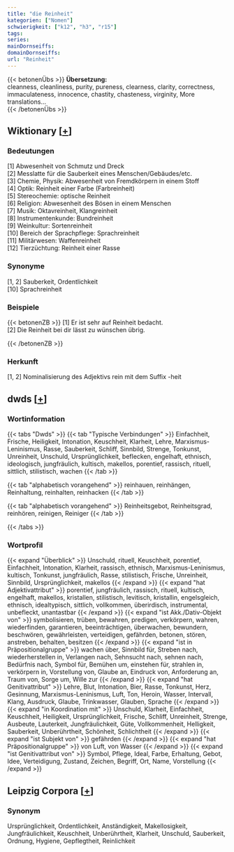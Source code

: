 ```yaml
---
title: "die Reinheit"
kategorien: ["Nomen"]
schwierigkeit: ["k12", "h3", "r15"]
tags:
series:
mainDornseiffs:
domainDornseiffs:
url: "Reinheit"
---
```


{{< betonenÜbs >}}
**Übersetzung:**  
cleanness, cleanliness, purity, pureness, clearness, clarity, correctness, immaculateness, innocence, chastity, chasteness, virginity, More translations...  
{{< /betonenÜbs >}}

## Wiktionary [[+](https://de.wiktionary.org/wiki/Reinheit)]

### Bedeutungen
[1] Abwesenheit von Schmutz und Dreck  
[2] Messlatte für die Sauberkeit eines Menschen/Gebäudes/etc.  
[3] Chemie, Physik: Abwesenheit von Fremdkörpern in einem Stoff  
[4] Optik: Reinheit einer Farbe (Farbreinheit)  
[5] Stereochemie: optische Reinheit  
[6] Religion: Abwesenheit des Bösen in einem Menschen  
[7] Musik: Oktavreinheit, Klangreinheit  
[8] Instrumentenkunde: Bundreinheit  
[9] Weinkultur: Sortenreinheit  
[10] Bereich der Sprachpflege: Sprachreinheit  
[11] Militärwesen: Waffenreinheit  
[12] Tierzüchtung: Reinheit einer Rasse  

### Synonyme
[1, 2] Sauberkeit, Ordentlichkeit  
[10] Sprachreinheit  

### Beispiele
{{< betonenZB >}}
[1] Er ist sehr auf Reinheit bedacht.  
[2] Die Reinheit bei dir lässt zu wünschen übrig.  

{{< /betonenZB >}}
### Herkunft
[1, 2] Nominalisierung des Adjektivs rein mit dem Suffix -heit  



## dwds [[+](https://www.dwds.de/wb/Reinheit)]

### Wortinformation
{{< tabs "Dwds" >}}
{{< tab "Typische Verbindungen" >}}
Einfachheit, Frische, Heiligkeit, Intonation, Keuschheit, Klarheit, Lehre, Marxismus-Leninismus, Rasse, Sauberkeit, Schliff, Sinnbild, Strenge, Tonkunst, Unreinheit, Unschuld, Ursprünglichkeit, beflecken, engelhaft, ethnisch, ideologisch, jungfräulich, kultisch, makellos, porentief, rassisch, rituell, sittlich, stilistisch, wachen
{{< /tab >}}

{{< tab "alphabetisch vorangehend" >}}
reinhauen, reinhängen, Reinhaltung, reinhalten, reinhacken
{{< /tab >}}

{{< tab "alphabetisch vorangehend" >}}
Reinheitsgebot, Reinheitsgrad, reinhören, reinigen, Reiniger
{{< /tab >}}

{{< /tabs >}}

### Wortprofil
{{< expand "Überblick" >}} Unschuld, rituell, Keuschheit, porentief, Einfachheit, Intonation, Klarheit, rassisch, ethnisch, Marxismus-Leninismus, kultisch, Tonkunst, jungfräulich, Rasse, stilistisch, Frische, Unreinheit, Sinnbild, Ursprünglichkeit, makellos {{< /expand >}}
{{< expand "hat Adjektivattribut" >}} porentief, jungfräulich, rassisch, rituell, kultisch, engelhaft, makellos, kristallen, stilistisch, levitisch, kristallin, engelsgleich, ethnisch, idealtypisch, sittlich, vollkommen, überirdisch, instrumental, unbefleckt, unantastbar {{< /expand >}}
{{< expand "ist Akk./Dativ-Objekt von" >}} symbolisieren, trüben, bewahren, predigen, verkörpern, wahren, wiederfinden, garantieren, beeinträchtigen, überwachen, bewundern, beschwören, gewährleisten, verteidigen, gefährden, betonen, stören, anstreben, behalten, besitzen {{< /expand >}}
{{< expand "ist in Präpositionalgruppe" >}} wachen über, Sinnbild für, Streben nach, wiederherstellen in, Verlangen nach, Sehnsucht nach, sehnen nach, Bedürfnis nach, Symbol für, Bemühen um, einstehen für, strahlen in, verkörpern in, Vorstellung von, Glaube an, Eindruck von, Anforderung an, Traum von, Sorge um, Wille zur {{< /expand >}}
{{< expand "hat Genitivattribut" >}} Lehre, Blut, Intonation, Bier, Rasse, Tonkunst, Herz, Gesinnung, Marxismus-Leninismus, Luft, Ton, Heroin, Wasser, Intervall, Klang, Ausdruck, Glaube, Trinkwasser, Glauben, Sprache {{< /expand >}}
{{< expand "in Koordination mit" >}} Unschuld, Klarheit, Einfachheit, Keuschheit, Heiligkeit, Ursprünglichkeit, Frische, Schliff, Unreinheit, Strenge, Ausbeute, Lauterkeit, Jungfräulichkeit, Güte, Vollkommenheit, Helligkeit, Sauberkeit, Unberührtheit, Schönheit, Schlichtheit {{< /expand >}}
{{< expand "ist Subjekt von" >}} gefährden {{< /expand >}}
{{< expand "hat Präpositionalgruppe" >}} von Luft, von Wasser {{< /expand >}}
{{< expand "ist Genitivattribut von" >}} Symbol, Pflege, Ideal, Farbe, Erhaltung, Gebot, Idee, Verteidigung, Zustand, Zeichen, Begriff, Ort, Name, Vorstellung {{< /expand >}}

## Leipzig Corpora [[+](https://corpora.uni-leipzig.de/en/res?word=Reinheit&corpusId=deu_newscrawl-public_2018)]


### Synonym
Ursprünglichkeit, Ordentlichkeit, Anständigkeit, Makellosigkeit, Jungfräulichkeit, Keuschheit, Unberührtheit, Klarheit, Unschuld, Sauberkeit, Ordnung, Hygiene, Gepflegtheit, Reinlichkeit


